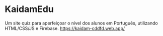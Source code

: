 # KaidamEdu
Um site quiz para aperfeiçoar o nível dos alunos em Português, utilizando HTML/CSS/JS e Firebase.
https://kaidam-cddfd.web.app/